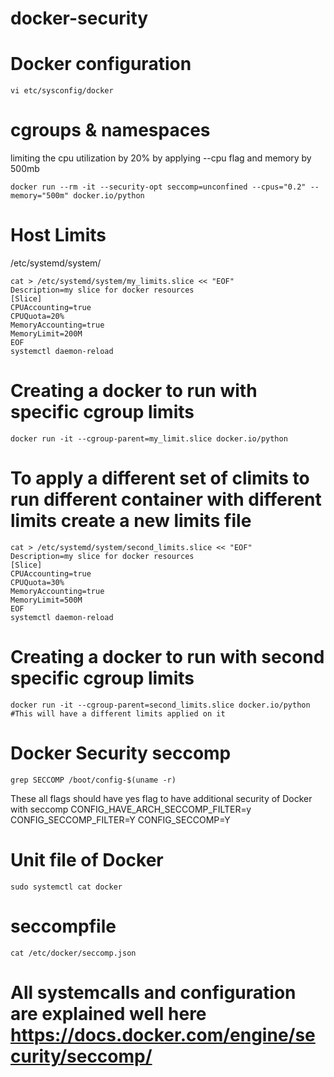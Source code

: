 # docker-security

# Docker configuration 

```
vi etc/sysconfig/docker
```

# cgroups & namespaces 

limiting the cpu utilization by 20% by applying --cpu flag and memory by 500mb

```
docker run --rm -it --security-opt seccomp=unconfined --cpus="0.2" --memory="500m" docker.io/python
```

# Host Limits
/etc/systemd/system/

```
cat > /etc/systemd/system/my_limits.slice << "EOF"
Description=my slice for docker resources
[Slice]
CPUAccounting=true
CPUQuota=20%
MemoryAccounting=true
MemoryLimit=200M
EOF
systemctl daemon-reload
```
# Creating a docker to run with specific cgroup limits 

```
docker run -it --cgroup-parent=my_limit.slice docker.io/python
```
# To apply a different set of climits to run different container with different limits create a new limits file 

```
cat > /etc/systemd/system/second_limits.slice << "EOF"
Description=my slice for docker resources
[Slice]
CPUAccounting=true
CPUQuota=30%
MemoryAccounting=true
MemoryLimit=500M
EOF
systemctl daemon-reload
```
# Creating a docker to run with second specific cgroup limits

```
docker run -it --cgroup-parent=second_limits.slice docker.io/python   #This will have a different limits applied on it
```

# Docker Security seccomp

```
grep SECCOMP /boot/config-$(uname -r)
```
These all flags should have yes flag to have additional security of Docker with seccomp 
CONFIG_HAVE_ARCH_SECCOMP_FILTER=y
CONFIG_SECCOMP_FILTER=Y
CONFIG_SECCOMP=Y

# Unit file of Docker
```
sudo systemctl cat docker
```
# seccompfile

```
cat /etc/docker/seccomp.json
```
# All systemcalls and configuration are explained well here https://docs.docker.com/engine/security/seccomp/